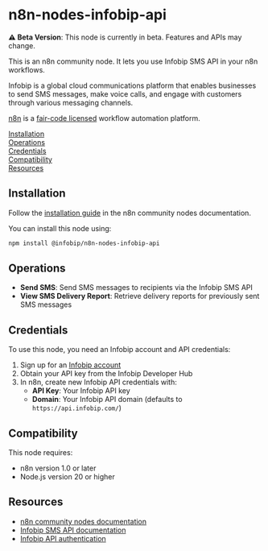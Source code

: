# n8n-nodes-infobip-api

**⚠️ Beta Version**: This node is currently in beta. Features and APIs may change.

This is an n8n community node. It lets you use Infobip SMS API in your n8n workflows.

Infobip is a global cloud communications platform that enables businesses to send SMS messages, make voice calls, and engage with customers through various messaging channels.

[n8n](https://n8n.io/) is a [fair-code licensed](https://docs.n8n.io/reference/license/) workflow automation platform.

[Installation](#installation)  
[Operations](#operations)  
[Credentials](#credentials)  
[Compatibility](#compatibility)  
[Resources](#resources)  

## Installation

Follow the [installation guide](https://docs.n8n.io/integrations/community-nodes/installation/) in the n8n community nodes documentation.

You can install this node using:

```bash
npm install @infobip/n8n-nodes-infobip-api
```

## Operations

* **Send SMS**: Send SMS messages to recipients via the Infobip SMS API
* **View SMS Delivery Report**: Retrieve delivery reports for previously sent SMS messages

## Credentials

To use this node, you need an Infobip account and API credentials:

1. Sign up for an [Infobip account](https://www.infobip.com/)
2. Obtain your API key from the Infobip Developer Hub
3. In n8n, create new Infobip API credentials with:
   - **API Key**: Your Infobip API key
   - **Domain**: Your Infobip API domain (defaults to `https://api.infobip.com/`)

## Compatibility

This node requires:
- n8n version 1.0 or later
- Node.js version 20 or higher

## Resources

* [n8n community nodes documentation](https://docs.n8n.io/integrations/#community-nodes)
* [Infobip SMS API documentation](https://www.infobip.com/docs/api/channels/sms)
* [Infobip API authentication](https://www.infobip.com/docs/api#authentication)
